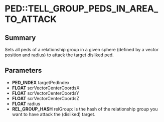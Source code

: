 # PED::TELL_GROUP_PEDS_IN_AREA_TO_ATTACK

## Summary
Sets all peds of a relationship group in a given sphere (defined by a vector position and radius) to attack the target disliked ped.

## Parameters
* **PED_INDEX** targetPedIndex
* **FLOAT** scrVectorCenterCoordsX
* **FLOAT** scrVectorCenterCoordsY
* **FLOAT** scrVectorCenterCoordsZ
* **FLOAT** radius
* **REL_GROUP_HASH** relGroup: Is the hash of the relationship group you want to have attack the (disliked) target.